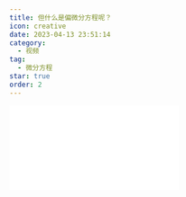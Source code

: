 ```yaml
---
title: 但什么是偏微分方程呢？
icon: creative
date: 2023-04-13 23:51:14
category:
  - 视频
tag:
  - 微分方程
star: true
order: 2
---
```



<div class="video-container">
  <iframe src="//player.bilibili.com/player.html?aid=782420694&bvid=BV1124y1w7ci&cid=1094646002&page=1" scrolling="no" border="0" frameborder="no" framespacing="0" allowfullscreen="true"> </iframe>
</div>
